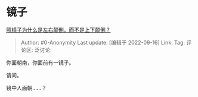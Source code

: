 # 镜子
[照镜子为什么是左右颠倒，而不是上下颠倒？](https://www.zhihu.com/question/19552727/answer/2676615718)
> Author: #0-Anonymity
> Last update: [编辑于 2022-09-16]
> Link:
> Tag:
> 评论区:
> 泛讨论:

你面朝南，你面前有一镜子。

请问。

镜中人面朝……？
